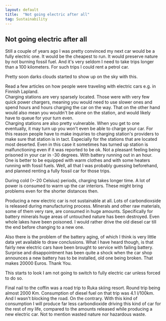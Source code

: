 ```yaml
---
layout: default
title:  "Not going electric after all"
tag: Sustainability
---
```


## Not going electric after all

Still a couple of years ago I was pretty convinced my next car would be a fully electric one. It would be the cheapest to run. It would preserve nature by not burning fossil fuel. And it's very seldom I need to take trips longer than a 100 kilometers. For such trips I could rent a petrol car.

Pretty soon darks clouds started to show up on the sky with this.

Read a few articles on how people were traveling with electric cars e.g. in Finnish Lapland.  
Charging stations are very sparsely located. Those were with very few quick power chargers, meaning you would need to use slower ones and spend hours and hours charging the car on the way. That on the other hand would also mean you wouldn't be alone on the station, and would likely have to queue for your turn even.  
Charging stations are also pretty vulnerable. When you get to one eventually, it may turn up you won't even be able to charge your car. For this reason people have to make inquiries to charging station's providers to make sure that station is in tact. Especially for the stations that are located most deserted. Even in this case it sometimes has turned up station is malfunctioning even if it was reported to be ok. Not a pleasant feeling being prisoned in your car in -30 degrees. With battery running out in an hour. One is better to be equipped with warm clothes and with some heaters running with fossil fuels.
Well, all that I was probably guessing beforehand, and planned renting a fully fossil car for those trips.

During cold (>-20 Celsius) periods, charging takes longer time. A lot of power is consumed to warm up the car interiors. These might bring problems even for the shorter distances then.

Producing a new electric car is not sustainable at all. Lots of carbondioxside is released during manufacturing process. Minerals and other raw materials, some of them very rare, are consumed in huge amounts. Specifically for battery minerals huge areas of untouched nature has been destroyed. Even whole lakes have been poisoned.
I would rather drive the old diesel car till the end before changing to a new one.

Also there is the problem of the battery aging, of which I think is very little data yet available to draw conclusions. What I have heard though, is that fairly new electric cars have been brought to service with failing battery. Surprise and disappointment has been quite a shock when the car shop announces a new battery has to be installed, old one being broken. That makes 20000 Euros. Thank You.

This starts to look I am not going to switch to fully electric car unless forced to do so.

Final nail to the coffin was a road trip to Ruka skiing resort. Round trip being almost 2000 Km. Consumption of diesel fuel on that trip was 4.1 l/100km. And I wasn't blocking the road. On the contrary.
With this kind of consumption I will produce far less carbondioxide driving this kind of car for the rest of my life, compared to the amounts released while producing a new electric car. Not to mention wasted nature nor hazardous waste.




